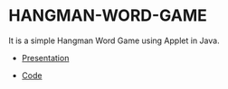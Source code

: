 # HANGMAN-WORD-GAME
 
 It is a simple Hangman Word Game using Applet in Java.
 
  - [Presentation](http://dx.doi.org/10.13140/RG.2.2.26806.22082)
  
  - [Code](http://dx.doi.org/10.13140/RG.2.2.20095.33446)



